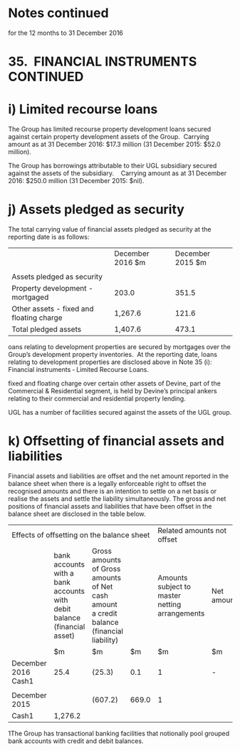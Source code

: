 # Notes continued

for the 12 months to 31 December 2016

# 35.  FINANCIAL INSTRUMENTS CONTINUED

# i) Limited recourse loans

The Group has limited recourse property development loans secured against certain property development assets of the Group.  Carrying amount as at 31 December 2016: $\$ 17.3$ million (31 December 2015: $\$ 52.0$ million).

The Group has borrowings attributable to their UGL subsidiary secured against the assets of the subsidiary.    Carrying amount as at 31 December 2016: $\$ 250.0$ million (31 December 2015: \$nil).

# j) Assets pledged as security

The total carrying value of financial assets pledged as security at the reporting date is as follows:

<table><tr><td></td><td>December 2016 $m</td><td>December 2015 $m</td></tr><tr><td></td><td></td><td></td></tr><tr><td>Assets pledged as security</td><td></td><td></td></tr><tr><td>Property development - mortgaged</td><td>203.0</td><td>351.5</td></tr><tr><td>Other assets - fixed and floating charge</td><td>1,267.6</td><td>121.6</td></tr><tr><td>Total pledged assets</td><td>1,407.6</td><td>473.1</td></tr></table>

oans relating to development properties are secured by mortgages over the Group’s development property inventories.  At the reporting date, loans relating to development properties are disclosed above in Note 35 (i): Financial instruments ‐ Limited Recourse Loans.

fixed and floating charge over certain other assets of Devine, part of the Commercial & Residential segment, is held by Devine’s principal ankers relating to their commercial and residential property lending.

UGL has a number of facilities secured against the assets of the UGL group.

# k) Offsetting of financial assets and liabilities

Financial assets and liabilities are offset and the net amount reported in the balance sheet when there is a legally enforceable right to offset the recognised amounts and there is an intention to settle on a net basis or realise the assets and settle the liability simultaneously. The gross and net positions of financial assets and liabilities that have been offset in the balance sheet are disclosed in the table below.

<table><tr><td colspan="4">Effects of offsetting on the balance sheet</td><td colspan="2"> Related amounts not offset</td></tr><tr><td></td><td>bank accounts with a bank accounts with debit balance (financial asset)</td><td>Gross amounts of Gross amounts of Net cash amount a credit balance (financial liability)</td><td></td><td>Amounts subject to master netting arrangements</td><td>Net amount</td></tr><tr><td></td><td>$m</td><td>$m</td><td>$m</td><td>$m</td><td>$m</td></tr><tr><td>December 2016 Cash1</td><td>25.4</td><td>(25.3)</td><td>0.1</td><td>1</td><td>-</td></tr><tr><td></td><td></td><td></td><td></td><td></td><td></td></tr><tr><td>December 2015</td><td></td><td>(607.2)</td><td>669.0</td><td>1</td><td></td></tr><tr><td>Cash1</td><td>1,276.2</td><td></td><td></td><td></td><td></td></tr></table>

1The Group has transactional banking facilities that notionally pool grouped bank accounts with credit and debit balances.
